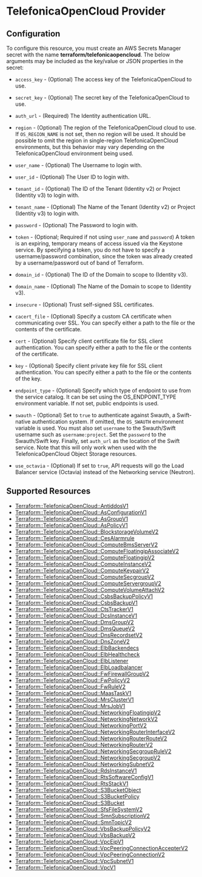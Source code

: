 # TelefonicaOpenCloud Provider

## Configuration

To configure this resource, you must create an AWS Secrets Manager secret with the name **terraform/telefonicaopencloud**. The below arguments may be included as the key/value or JSON properties in the secret:

* `access_key` - (Optional) The access key of the TelefonicaOpenCloud to use.

* `secret_key` - (Optional) The secret key of the TelefonicaOpenCloud to use.

* `auth_url` - (Required) The Identity authentication URL.

* `region` - (Optional) The region of the TelefonicaOpenCloud cloud to use. If `OS_REGION_NAME` is
  not set, then no region will be used. It should be possible to omit the
  region in single-region TelefonicaOpenCloud environments, but this behavior may vary
  depending on the TelefonicaOpenCloud environment being used.

* `user_name` - (Optional) The Username to login with.

* `user_id` - (Optional) The User ID to login with.

* `tenant_id` - (Optional) The ID of the Tenant (Identity v2) or Project
  (Identity v3) to login with.

* `tenant_name` - (Optional) The Name of the Tenant (Identity v2) or Project
  (Identity v3) to login with.

* `password` - (Optional) The Password to login with.

* `token` - (Optional; Required if not using `user_name` and `password`)
  A token is an expiring, temporary means of access issued via the Keystone
  service. By specifying a token, you do not have to specify a username/password
  combination, since the token was already created by a username/password out of
  band of Terraform.

* `domain_id` - (Optional) The ID of the Domain to scope to (Identity v3).

* `domain_name` - (Optional) The Name of the Domain to scope to (Identity v3).

* `insecure` - (Optional) Trust self-signed SSL certificates.

* `cacert_file` - (Optional) Specify a custom CA certificate when communicating
  over SSL. You can specify either a path to the file or the contents of the
  certificate.

* `cert` - (Optional) Specify client certificate file for SSL client
  authentication. You can specify either a path to the file or the contents of
  the certificate.

* `key` - (Optional) Specify client private key file for SSL client
  authentication. You can specify either a path to the file or the contents of
  the key.

* `endpoint_type` - (Optional) Specify which type of endpoint to use from the
  service catalog. It can be set using the OS_ENDPOINT_TYPE environment
  variable. If not set, public endpoints is used.

* `swauth` - (Optional) Set to `true` to authenticate against Swauth, a
  Swift-native authentication system. If omitted, the `OS_SWAUTH` environment
  variable is used. You must also set `username` to the Swauth/Swift username
  such as `username:project`. Set the `password` to the Swauth/Swift key.
  Finally, set `auth_url` as the location of the Swift service. Note that this
  will only work when used with the TelefonicaOpenCloud Object Storage resources.

* `use_octavia` - (Optional) If set to `true`, API requests will go the Load Balancer
  service (Octavia) instead of the Networking service (Neutron).


## Supported Resources

* [Terraform::TelefonicaOpenCloud::AntiddosV1](docs/providers/telefonicaopencloud/AntiddosV1.md)
* [Terraform::TelefonicaOpenCloud::AsConfigurationV1](docs/providers/telefonicaopencloud/AsConfigurationV1.md)
* [Terraform::TelefonicaOpenCloud::AsGroupV1](docs/providers/telefonicaopencloud/AsGroupV1.md)
* [Terraform::TelefonicaOpenCloud::AsPolicyV1](docs/providers/telefonicaopencloud/AsPolicyV1.md)
* [Terraform::TelefonicaOpenCloud::BlockstorageVolumeV2](docs/providers/telefonicaopencloud/BlockstorageVolumeV2.md)
* [Terraform::TelefonicaOpenCloud::CesAlarmrule](docs/providers/telefonicaopencloud/CesAlarmrule.md)
* [Terraform::TelefonicaOpenCloud::ComputeBmsServerV2](docs/providers/telefonicaopencloud/ComputeBmsServerV2.md)
* [Terraform::TelefonicaOpenCloud::ComputeFloatingipAssociateV2](docs/providers/telefonicaopencloud/ComputeFloatingipAssociateV2.md)
* [Terraform::TelefonicaOpenCloud::ComputeFloatingipV2](docs/providers/telefonicaopencloud/ComputeFloatingipV2.md)
* [Terraform::TelefonicaOpenCloud::ComputeInstanceV2](docs/providers/telefonicaopencloud/ComputeInstanceV2.md)
* [Terraform::TelefonicaOpenCloud::ComputeKeypairV2](docs/providers/telefonicaopencloud/ComputeKeypairV2.md)
* [Terraform::TelefonicaOpenCloud::ComputeSecgroupV2](docs/providers/telefonicaopencloud/ComputeSecgroupV2.md)
* [Terraform::TelefonicaOpenCloud::ComputeServergroupV2](docs/providers/telefonicaopencloud/ComputeServergroupV2.md)
* [Terraform::TelefonicaOpenCloud::ComputeVolumeAttachV2](docs/providers/telefonicaopencloud/ComputeVolumeAttachV2.md)
* [Terraform::TelefonicaOpenCloud::CsbsBackupPolicyV1](docs/providers/telefonicaopencloud/CsbsBackupPolicyV1.md)
* [Terraform::TelefonicaOpenCloud::CsbsBackupV1](docs/providers/telefonicaopencloud/CsbsBackupV1.md)
* [Terraform::TelefonicaOpenCloud::CtsTrackerV1](docs/providers/telefonicaopencloud/CtsTrackerV1.md)
* [Terraform::TelefonicaOpenCloud::DcsInstanceV1](docs/providers/telefonicaopencloud/DcsInstanceV1.md)
* [Terraform::TelefonicaOpenCloud::DmsGroupV2](docs/providers/telefonicaopencloud/DmsGroupV2.md)
* [Terraform::TelefonicaOpenCloud::DmsQueueV2](docs/providers/telefonicaopencloud/DmsQueueV2.md)
* [Terraform::TelefonicaOpenCloud::DnsRecordsetV2](docs/providers/telefonicaopencloud/DnsRecordsetV2.md)
* [Terraform::TelefonicaOpenCloud::DnsZoneV2](docs/providers/telefonicaopencloud/DnsZoneV2.md)
* [Terraform::TelefonicaOpenCloud::ElbBackendecs](docs/providers/telefonicaopencloud/ElbBackendecs.md)
* [Terraform::TelefonicaOpenCloud::ElbHealthcheck](docs/providers/telefonicaopencloud/ElbHealthcheck.md)
* [Terraform::TelefonicaOpenCloud::ElbListener](docs/providers/telefonicaopencloud/ElbListener.md)
* [Terraform::TelefonicaOpenCloud::ElbLoadbalancer](docs/providers/telefonicaopencloud/ElbLoadbalancer.md)
* [Terraform::TelefonicaOpenCloud::FwFirewallGroupV2](docs/providers/telefonicaopencloud/FwFirewallGroupV2.md)
* [Terraform::TelefonicaOpenCloud::FwPolicyV2](docs/providers/telefonicaopencloud/FwPolicyV2.md)
* [Terraform::TelefonicaOpenCloud::FwRuleV2](docs/providers/telefonicaopencloud/FwRuleV2.md)
* [Terraform::TelefonicaOpenCloud::MaasTaskV1](docs/providers/telefonicaopencloud/MaasTaskV1.md)
* [Terraform::TelefonicaOpenCloud::MrsClusterV1](docs/providers/telefonicaopencloud/MrsClusterV1.md)
* [Terraform::TelefonicaOpenCloud::MrsJobV1](docs/providers/telefonicaopencloud/MrsJobV1.md)
* [Terraform::TelefonicaOpenCloud::NetworkingFloatingipV2](docs/providers/telefonicaopencloud/NetworkingFloatingipV2.md)
* [Terraform::TelefonicaOpenCloud::NetworkingNetworkV2](docs/providers/telefonicaopencloud/NetworkingNetworkV2.md)
* [Terraform::TelefonicaOpenCloud::NetworkingPortV2](docs/providers/telefonicaopencloud/NetworkingPortV2.md)
* [Terraform::TelefonicaOpenCloud::NetworkingRouterInterfaceV2](docs/providers/telefonicaopencloud/NetworkingRouterInterfaceV2.md)
* [Terraform::TelefonicaOpenCloud::NetworkingRouterRouteV2](docs/providers/telefonicaopencloud/NetworkingRouterRouteV2.md)
* [Terraform::TelefonicaOpenCloud::NetworkingRouterV2](docs/providers/telefonicaopencloud/NetworkingRouterV2.md)
* [Terraform::TelefonicaOpenCloud::NetworkingSecgroupRuleV2](docs/providers/telefonicaopencloud/NetworkingSecgroupRuleV2.md)
* [Terraform::TelefonicaOpenCloud::NetworkingSecgroupV2](docs/providers/telefonicaopencloud/NetworkingSecgroupV2.md)
* [Terraform::TelefonicaOpenCloud::NetworkingSubnetV2](docs/providers/telefonicaopencloud/NetworkingSubnetV2.md)
* [Terraform::TelefonicaOpenCloud::RdsInstanceV1](docs/providers/telefonicaopencloud/RdsInstanceV1.md)
* [Terraform::TelefonicaOpenCloud::RtsSoftwareConfigV1](docs/providers/telefonicaopencloud/RtsSoftwareConfigV1.md)
* [Terraform::TelefonicaOpenCloud::RtsStackV1](docs/providers/telefonicaopencloud/RtsStackV1.md)
* [Terraform::TelefonicaOpenCloud::S3BucketObject](docs/providers/telefonicaopencloud/S3BucketObject.md)
* [Terraform::TelefonicaOpenCloud::S3BucketPolicy](docs/providers/telefonicaopencloud/S3BucketPolicy.md)
* [Terraform::TelefonicaOpenCloud::S3Bucket](docs/providers/telefonicaopencloud/S3Bucket.md)
* [Terraform::TelefonicaOpenCloud::SfsFileSystemV2](docs/providers/telefonicaopencloud/SfsFileSystemV2.md)
* [Terraform::TelefonicaOpenCloud::SmnSubscriptionV2](docs/providers/telefonicaopencloud/SmnSubscriptionV2.md)
* [Terraform::TelefonicaOpenCloud::SmnTopicV2](docs/providers/telefonicaopencloud/SmnTopicV2.md)
* [Terraform::TelefonicaOpenCloud::VbsBackupPolicyV2](docs/providers/telefonicaopencloud/VbsBackupPolicyV2.md)
* [Terraform::TelefonicaOpenCloud::VbsBackupV2](docs/providers/telefonicaopencloud/VbsBackupV2.md)
* [Terraform::TelefonicaOpenCloud::VpcEipV1](docs/providers/telefonicaopencloud/VpcEipV1.md)
* [Terraform::TelefonicaOpenCloud::VpcPeeringConnectionAccepterV2](docs/providers/telefonicaopencloud/VpcPeeringConnectionAccepterV2.md)
* [Terraform::TelefonicaOpenCloud::VpcPeeringConnectionV2](docs/providers/telefonicaopencloud/VpcPeeringConnectionV2.md)
* [Terraform::TelefonicaOpenCloud::VpcSubnetV1](docs/providers/telefonicaopencloud/VpcSubnetV1.md)
* [Terraform::TelefonicaOpenCloud::VpcV1](docs/providers/telefonicaopencloud/VpcV1.md)